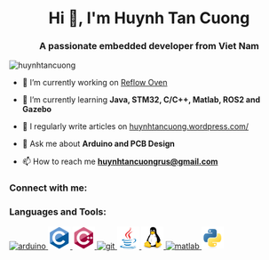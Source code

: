 <h1 align="center">Hi 👋, I'm Huynh Tan Cuong</h1>
<h3 align="center">A passionate embedded developer from Viet Nam</h3>

<p align="left"> <img src="https://komarev.com/ghpvc/?username=huynhtancuong&label=Profile%20views&color=0e75b6&style=flat" alt="huynhtancuong" /> </p>

- 🔭 I’m currently working on [Reflow Oven](https://github.com/huynhtancuong/Prj_Olymp_ReflowOven_CANNode_STM32)

- 🌱 I’m currently learning **Java, STM32, C/C++, Matlab, ROS2 and Gazebo**

- 📝 I regularly write articles on [huynhtancuong.wordpress.com/](huynhtancuong.wordpress.com/)

- 💬 Ask me about **Arduino and PCB Design**

- 📫 How to reach me **huynhtancuongrus@gmail.com**

<h3 align="left">Connect with me:</h3>
<p align="left">
</p>

<h3 align="left">Languages and Tools:</h3>
<p align="left"> <a href="https://www.arduino.cc/" target="_blank" rel="noreferrer"> <img src="https://cdn.worldvectorlogo.com/logos/arduino-1.svg" alt="arduino" width="40" height="40"/> </a> <a href="https://www.cprogramming.com/" target="_blank" rel="noreferrer"> <img src="https://raw.githubusercontent.com/devicons/devicon/master/icons/c/c-original.svg" alt="c" width="40" height="40"/> </a> <a href="https://www.w3schools.com/cpp/" target="_blank" rel="noreferrer"> <img src="https://raw.githubusercontent.com/devicons/devicon/master/icons/cplusplus/cplusplus-original.svg" alt="cplusplus" width="40" height="40"/> </a> <a href="https://git-scm.com/" target="_blank" rel="noreferrer"> <img src="https://www.vectorlogo.zone/logos/git-scm/git-scm-icon.svg" alt="git" width="40" height="40"/> </a> <a href="https://www.java.com" target="_blank" rel="noreferrer"> <img src="https://raw.githubusercontent.com/devicons/devicon/master/icons/java/java-original.svg" alt="java" width="40" height="40"/> </a> <a href="https://www.linux.org/" target="_blank" rel="noreferrer"> <img src="https://raw.githubusercontent.com/devicons/devicon/master/icons/linux/linux-original.svg" alt="linux" width="40" height="40"/> </a> <a href="https://www.mathworks.com/" target="_blank" rel="noreferrer"> <img src="https://upload.wikimedia.org/wikipedia/commons/2/21/Matlab_Logo.png" alt="matlab" width="40" height="40"/> </a> <a href="https://www.python.org" target="_blank" rel="noreferrer"> <img src="https://raw.githubusercontent.com/devicons/devicon/master/icons/python/python-original.svg" alt="python" width="40" height="40"/> </a> </p>

